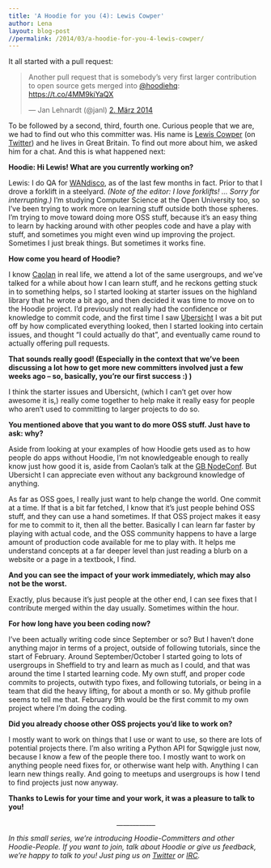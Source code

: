 ```yaml
---
title: 'A Hoodie for you (4): Lewis Cowper'
author: Lena
layout: blog-post
//permalink: /2014/03/a-hoodie-for-you-4-lewis-cowper/
---
```

It all started with a pull request:

<blockquote class="twitter-tweet" lang="de">
  <p>
    Another pull request that is somebody’s very first larger contribution to open source gets merged into <a href="https://twitter.com/hoodiehq">@hoodiehq</a>: <a href="https://t.co/4MM9kiYaQX">https://t.co/4MM9kiYaQX</a>
  </p>

  <p>
    — Jan Lehnardt (@janl) <a href="https://twitter.com/janl/statuses/440246094711492608">2. März 2014</a>
  </p>
</blockquote>

To be followed by a second, third, fourth one. Curious people that we are, we had to find out who this committer was. His name is [Lewis Cowper][1] (on [Twitter][2]) and he lives in Great Britain. To find out more about him, we asked him for a chat. And this is what happened next:

**Hoodie: Hi Lewis! What are you currently working on?**

Lewis: I do QA for [WANdisco][3], as of the last few months in fact. Prior to that I drove a forklift in a steelyard. *(Note of the editor: I love forklifts! … Sorry for interrupting.)* I&#8217;m studying Computer Science at the Open University too, so I&#8217;ve been trying to work more on learning stuff outside both those spheres. I&#8217;m trying to move toward doing more OSS stuff, because it&#8217;s an easy thing to learn by hacking around with other peoples code and have a play with stuff, and sometimes you might even wind up improving the project. Sometimes I just break things. But sometimes it works fine.

**How come you heard of Hoodie?**

I know [Caolan][4] in real life, we attend a lot of the same usergroups, and we&#8217;ve talked for a while about how I can learn stuff, and he reckons getting stuck in to something helps, so I started looking at starter issues on the highland library that he wrote a bit ago, and then decided it was time to move on to the Hoodie project. I&#8217;d previously not really had the confidence or knowledge to commit code, and the first time I saw [Ubersicht][5] I was a bit put off by how complicated everything looked, then I started looking into certain issues, and thought &#8220;I could actually do that&#8221;, and eventually came round to actually offering pull requests.

**That sounds really good! (Especially in the context that we&#8217;ve been discussing a lot how to get more new committers involved just a few weeks ago &#8211; so, basically, you&#8217;re our first success :) )**

I think the starter issues and Ubersicht, (which I can&#8217;t get over how awesome it is,) really come together to help make it really easy for people who aren&#8217;t used to committing to larger projects to do so.

**You mentioned above that you want to do more OSS stuff. Just have to ask: why?**

Aside from looking at your examples of how Hoodie gets used as to how people do apps without Hoodie, I&#8217;m not knowledgeable enough to really know just how good it is, aside from Caolan&#8217;s talk at the [GB NodeConf][6]. But Ubersicht I can appreciate even without any background knowledge of anything.

As far as OSS goes, I really just want to help change the world. One commit at a time. If that is a bit far fetched, I know that it&#8217;s just people behind OSS stuff, and they can use a hand sometimes. If that OSS project makes it easy for me to commit to it, then all the better. Basically I can learn far faster by playing with actual code, and the OSS community happens to have a large amount of production code available for me to play with. It helps me understand concepts at a far deeper level than just reading a blurb on a website or a page in a textbook, I find.

**And you can see the impact of your work immediately, which may also not be the worst.**

Exactly, plus because it&#8217;s just people at the other end, I can see fixes that I contribute merged within the day usually. Sometimes within the hour.

**For how long have you been coding now?**

I&#8217;ve been actually writing code since September or so? But I haven&#8217;t done anything major in terms of a project, outside of following tutorials, since the start of February. Around September/October I started going to lots of usergroups in Sheffield to try and learn as much as I could, and that was around the time I started learning code. My own stuff, and proper code commits to projects, outwith typo fixes, and following tutorials, or being in a team that did the heavy lifting, for about a month or so. My github profile seems to tell me that. February 9th would be the first commit to my own project where I&#8217;m doing the coding.

**Did you already choose other OSS projects you&#8217;d like to work on?**

I mostly want to work on things that I use or want to use, so there are lots of potential projects there. I&#8217;m also writing a Python API for Sqwiggle just now, because I know a few of the people there too. I mostly want to work on anything people need fixes for, or otherwise want help with. Anything I can learn new things really. And going to meetups and usergroups is how I tend to find projects just now anyway.

**Thanks to Lewis for your time and your work, it was a pleasure to talk to you!**

<p style="text-align: center;">
  ____________
</p>

*In this small series, we&#8217;re introducing Hoodie-Committers and other Hoodie-People. If you want to join, talk about Hoodie or give us feedback, we&#8217;re happy to talk to you! Just ping us on [Twitter][7] or [IRC][8].*

 [1]: http://lewiscowper.com/
 [2]: http://twitter.com/LewisCowper
 [3]: https://www.wandisco.com/
 [4]: http://twitter.com/caolan
 [5]: https://github.com/espy/ubersicht
 [6]: http://greatbritishnodeconf.co.uk/
 [7]: http://twitter.com/hoodiehq
 [8]: irc.freenode.net/#hoodie
